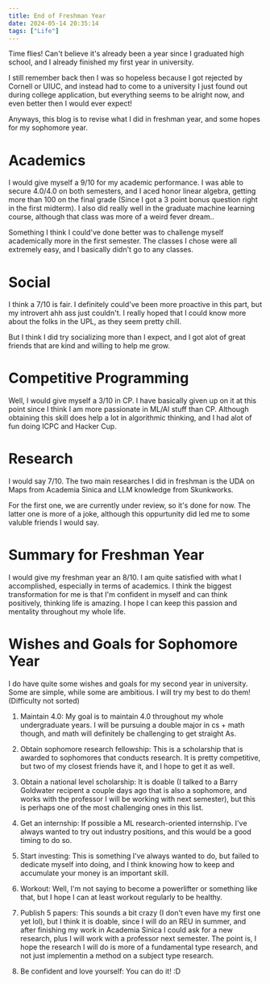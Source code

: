 ```yaml
---
title: End of Freshman Year
date: 2024-05-14 20:35:14
tags: ["Life"]
---
```

Time flies! Can't believe it's already been a year since I graduated high school, and I already finished my first year in university.

I still remember back then I was so hopeless because I got rejected by Cornell or UIUC, and instead had to come to a university I just found out during college application, but everything seems to be alright now, and even better then I would ever expect!

Anyways, this blog is to revise what I did in freshman year, and some hopes for my sophomore year.

# Academics

I would give myself a 9/10 for my academic performance. I was able to secure 4.0/4.0 on both semesters, and I aced honor linear algebra, getting more than 100 on the final grade (Since I got a 3 point bonus question right in the first midterm). I also did really well in the graduate machine learning course, although that class was more of a weird fever dream..

Something I think I could've done better was to challenge myself academically more in the first semester. The classes I chose were all extremely easy, and I basically didn't go to any classes.

# Social

I think a 7/10 is fair. I definitely could've been more proactive in this part, but my introvert ahh ass just couldn't. I really hoped that I could know more about the folks in the UPL, as they seem pretty chill.

But I think I did try socializing more than I expect, and I got alot of great friends that are kind and willing to help me grow.

# Competitive Programming

Well, I would give myself a 3/10 in CP. I have basically given up on it at this point since I think I am more passionate in ML/AI stuff than CP. Although obtaining this skill does help a lot in algorithmic thinking, and I had alot of fun doing ICPC and Hacker Cup.

# Research

I would say 7/10. The two main researches I did in freshman is the UDA on Maps from Academia Sinica and LLM knowledge from Skunkworks. 

For the first one, we are currently under review, so it's done for now. The latter one is more of a joke, although this oppurtunity did led me to some valuble friends I would say.

# Summary for Freshman Year

I would give my freshman year an 8/10. I am quite satisfied with what I accomplished, especially in terms of academics. I think the biggest transformation for me is that I'm confident in myself and can think positively, thinking life is amazing. I hope I can keep this passion and mentality throughout my whole life.

# Wishes and Goals for Sophomore Year

I do have quite some wishes and goals for my second year in university. Some are simple, while some are ambitious. I will try my best to do them! (Difficulty not sorted)

1. Maintain 4.0: My goal is to maintain 4.0 throughout my whole undergraduate years. I will be pursuing a double major in cs + math though, and math will definitely be challenging to get straight As.

2. Obtain sophomore research fellowship: This is a scholarship that is awarded to sophomores that conducts research. It is pretty competitive, but two of my closest friends have it, and I hope to get it as well.

3. Obtain a national level scholarship: It is doable (I talked to a Barry Goldwater recipent a couple days ago that is also a sophomore, and works with the professor I will be working with next semester), but this is perhaps one of the most challenging ones in this list.

4. Get an internship: If possible a ML research-oriented internship. I've always wanted to try out industry positions, and this would be a good timing to do so.

5. Start investing: This is something I've always wanted to do, but failed to dedicate myself into doing, and I think knowing how to keep and accumulate your money is an important skill.

6. Workout: Well, I'm not saying to become a powerlifter or something like that, but I hope I can at least workout regularly to be healthy.

7. Publish 5 papers: This sounds a bit crazy (I don't even have my first one yet lol), but I think it is doable, since I will do an REU in summer, and after finishing my work in Academia Sinica I could ask for a new research, plus I will work with a professor next semester. The point is, I hope the research I will do is more of a fundamental type research, and not just implementin a method on a subject type research.

8. Be confident and love yourself: You can do it! :D